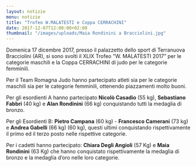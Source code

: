 ```yaml
---
layout: notizie
menu: notizie
title: "Trofeo W.MALATESTI e Coppa CERRACHINI"
date: 2017-12-07T12:00:00+02:00
thumbnail: "/images/uploads/Maia Rondinini a Bracciolini.jpg"
---
```


Domenica 17 dicembre 2017, presso il palazzetto dello sport di Terranuova Bracciolini (AR), si sono svolti il XLIX Trofeo "W. MALATESTI 2017” per le categorie maschili e la Coppa CERRACHINI di judo per le categorie femminili.

Per il Team Romagna Judo hanno partecipato atleti sia per le categorie maschili sia per le categorie femminili, ottenendo piazzamenti molto buoni.

Per gli esordienti A hanno partecipato **Nicolò Casadio** (55 kg), **Sebastiano Fabbri** (40 kg) e **Alan Rondinini** (66 kg) conquistando tutti la medaglia di bronzo.

Per gli Esordienti B:
**Pietro Campana** (60 kg) - **Francesco Camerani** (73 kg) e **Andrea Gabelli** (66 kg) (60 kg), questi ultimi conquistando rispettivamente il primo ed il terzo posto nelle rispettive categorie.

Per i cadetti hanno partecipato:
**Chiara Degli Angioli** (57 Kg) e **Maia Rondinini** (63 Kg) che hanno conquistato rispettivamente la medaglia di bronzo e la medaglia d’oro nelle loro categorie.
